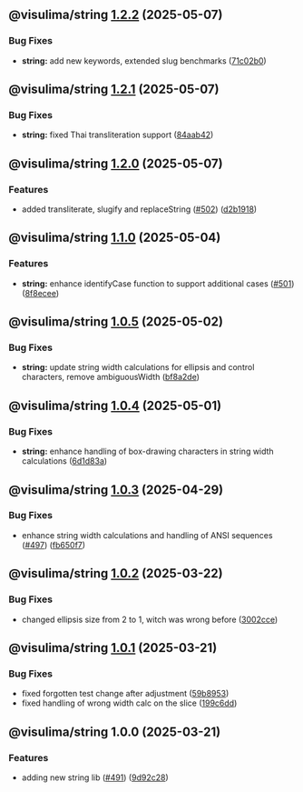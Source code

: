 ## @visulima/string [1.2.2](https://github.com/visulima/visulima/compare/@visulima/string@1.2.1...@visulima/string@1.2.2) (2025-05-07)

### Bug Fixes

* **string:** add new keywords, extended slug benchmarks ([71c02b0](https://github.com/visulima/visulima/commit/71c02b047731694c6246a6365f061880c07d1071))

## @visulima/string [1.2.1](https://github.com/visulima/visulima/compare/@visulima/string@1.2.0...@visulima/string@1.2.1) (2025-05-07)

### Bug Fixes

* **string:** fixed Thai transliteration support ([84aab42](https://github.com/visulima/visulima/commit/84aab427a6248725d71f475bddb45dcbf64d470e))

## @visulima/string [1.2.0](https://github.com/visulima/visulima/compare/@visulima/string@1.1.0...@visulima/string@1.2.0) (2025-05-07)

### Features

* added transliterate, slugify and replaceString ([#502](https://github.com/visulima/visulima/issues/502)) ([d2b1918](https://github.com/visulima/visulima/commit/d2b1918dd9ed87584ed3c05b11aceca581437c89))

## @visulima/string [1.1.0](https://github.com/visulima/visulima/compare/@visulima/string@1.0.5...@visulima/string@1.1.0) (2025-05-04)

### Features

* **string:** enhance identifyCase function to support additional cases ([#501](https://github.com/visulima/visulima/issues/501)) ([8f8ecee](https://github.com/visulima/visulima/commit/8f8eceefef3f4ce332eb702979291a4db010256c))

## @visulima/string [1.0.5](https://github.com/visulima/visulima/compare/@visulima/string@1.0.4...@visulima/string@1.0.5) (2025-05-02)

### Bug Fixes

* **string:** update string width calculations for ellipsis and control characters, remove ambiguousWidth ([bf8a2de](https://github.com/visulima/visulima/commit/bf8a2de06429a229b5bdb17cadd8239243a55e0d))

## @visulima/string [1.0.4](https://github.com/visulima/visulima/compare/@visulima/string@1.0.3...@visulima/string@1.0.4) (2025-05-01)

### Bug Fixes

* **string:** enhance handling of box-drawing characters in string width calculations ([6d1d83a](https://github.com/visulima/visulima/commit/6d1d83a6823d90f9104363a91e8add7e0557fc27))

## @visulima/string [1.0.3](https://github.com/visulima/visulima/compare/@visulima/string@1.0.2...@visulima/string@1.0.3) (2025-04-29)

### Bug Fixes

* enhance string width calculations and handling of ANSI sequences ([#497](https://github.com/visulima/visulima/issues/497)) ([fb650f7](https://github.com/visulima/visulima/commit/fb650f7169d7e9a7aa79123282ff7f4ff5c6693c))

## @visulima/string [1.0.2](https://github.com/visulima/visulima/compare/@visulima/string@1.0.1...@visulima/string@1.0.2) (2025-03-22)

### Bug Fixes

* changed ellipsis size from 2 to 1, witch was wrong before ([3002cce](https://github.com/visulima/visulima/commit/3002cce3ba4b7702dab60db4bb15b1e1bbe5cf0f))

## @visulima/string [1.0.1](https://github.com/visulima/visulima/compare/@visulima/string@1.0.0...@visulima/string@1.0.1) (2025-03-21)

### Bug Fixes

* fixed forgotten test change after adjustment ([59b8953](https://github.com/visulima/visulima/commit/59b8953a2aefdb4b6f919039e67809146df6a22e))
* fixed handling of wrong width calc on the slice ([199c6dd](https://github.com/visulima/visulima/commit/199c6dd57b33b751c067e7a964406583ade5dd28))

## @visulima/string 1.0.0 (2025-03-21)

### Features

* adding new string lib ([#491](https://github.com/visulima/visulima/issues/491)) ([9d92c28](https://github.com/visulima/visulima/commit/9d92c282ca3f6ce198bbdff11e0ff50f58ae9c84))
